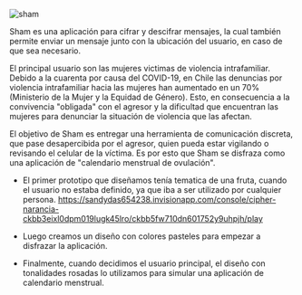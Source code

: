 ![sham](https://i.imgur.com/K1LkqQw.png)


Sham es una aplicación para cifrar y descifrar mensajes, la cual también permite enviar un mensaje junto con la ubicación del usuario, en caso de que sea necesario.

El principal usuario son las mujeres victimas de violencia intrafamiliar. Debido a la cuarenta por causa del COVID-19, en Chile las denuncias por violencia intrafamiliar hacia las mujeres han aumentado en un 70% (Ministerio de la Mujer y la Equidad de Género). 
Esto, en consecuencia a la convivencia "obligada" con el agresor y la dificultad que encuentran las mujeres para denunciar la situación de violencia que las afectan.

El objetivo de Sham es entregar una herramienta de comunicación discreta, que pase desapercibida por el agresor, quien pueda estar vigilando o revisando el celular de la víctima. Es por esto que Sham se disfraza como una aplicación de "calendario menstrual de ovulación".


 - El primer prototipo que diseñamos tenía tematica de una fruta, cuando el usuario no estaba definido, ya que iba a ser utilizado por cualquier persona.
https://sandydas654238.invisionapp.com/console/cipher-narancia-ckbb3eixl0dpm019lugk45lro/ckbb5fw710dn601752y9uhpjh/play

- Luego creamos un diseño con colores pasteles para empezar a disfrazar la aplicación.

- Finalmente, cuando decidimos el usuario principal, el diseño con tonalidades rosadas lo utilizamos para simular una aplicación de calendario menstrual.

